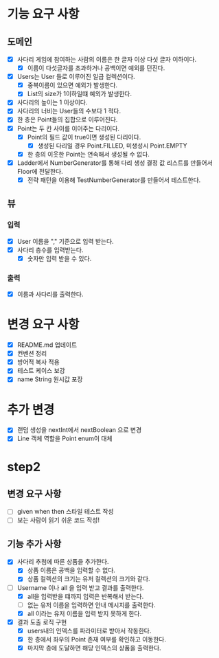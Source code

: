 
# 기능 요구 사항


## 도메인
- [X] 사다리 게임에 참여하는 사람의 이름은 한 글자 이상 다섯 글자 이하이다.
  - [X] 이름이 다섯글자를 초과하거나 공백이면 예외를 던진다.
- [X] Users는 User 들로 이루어진 일급 컬렉션이다.
  - [X] 중복이름이 있으면 예외가 발생한다.
  - [X] List<User>의 size가 1이하일떄 예외가 발생한다.
- [X] 사다리의 높이는 1 이상이다.
- [X] 사다리의 너비는 User들의 수보다 1 적다.
- [X] 한 층은 Point들의 집합으로 이루어진다.
- [X] Point는 두 칸 사이를 이어주는 다리이다.
  - [X] Point의 필드 값이 true이면 생성된 다리이다.
    - [X] 생성된 다리일 경우 Point.FILLED, 미생성시 Point.EMPTY
  - [X] 한 층의 이웃한 Point는 연속해서 생성될 수 없다.
- [X] Ladder에서 NumberGenerator를 통해 다리 생성 결정 값 리스트를 만들어서 Floor에 전달한다.
  - [X] 전략 패턴을 이용해 TestNumberGenerator를 만들어서 테스트한다.

## 뷰 

### 입력
- [X] User 이름을 "," 기준으로 입력 받는다.
- [X] 사다리 층수를 입력받는다.
  - [X] 숫자만 입력 받을 수 있다.

### 출력
- [X] 이름과 사다리를 출력한다.


# 변경 요구 사항

- [X] README.md 업데이트
- [X] 컨벤션 정리
- [X] 방어적 복사 적용
- [X] 테스트 케이스 보강
- [X] name String 원시값 포장

# 추가 변경

- [X] 랜덤 생성을 nextInt에서 nextBoolean 으로 변경
- [X] Line 객체 역할을 Point enum이 대체

# step2

## 변경 요구 사항

- [ ] given when then 스타일 테스트 작성
- [ ] 보는 사람이 읽기 쉬운 코드 작성!

## 기능 추가 사항

- [X] 사다리 추첨에 따른 상품을 추가한다.
  - [X] 상품 이름은 공백을 입력할 수 없다.
  - [X] 상품 컬렉션의 크기는 유저 컬렉션의 크기와 같다.
- [ ] Username 이나 all 을 입력 받고 결과를 출력한다.
  - [X] all을 입력받을 떄까지 입력은 반복해서 받는다.
  - [ ] 없는 유저 이름을 입력하면 안내 메시지를 출력한다.
  - [X] all 이라는 유저 이름을 입력 받지 못하게 한다.
- [X] 결과 도출 로직 구현
  - [X] users내의 인덱스를 파라미터로 받아서 작동한다.
  - [X] 한 층에서 좌우의 Point 존재 여부를 확인하고 이동한다.
  - [X] 마지막 층에 도달하면 해당 인덱스의 상품을 출력한다.
